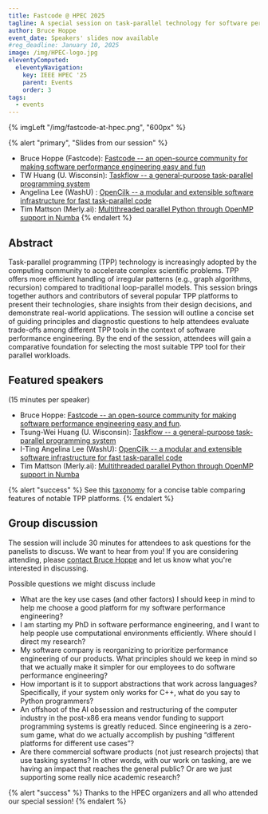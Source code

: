 ```yaml
---
title: Fastcode @ HPEC 2025
tagline: A special session on task-parallel technology for software performance engineering
author: Bruce Hoppe
event_date: Speakers' slides now available
#reg_deadline: January 10, 2025
image: /img/HPEC-logo.jpg
eleventyComputed:
  eleventyNavigation:
    key: IEEE HPEC '25
    parent: Events
    order: 3
tags:
  - events
---
```


{% imgLeft "/img/fastcode-at-hpec.png", "600px" %}

{% alert "primary", "Slides from our session" %}
* Bruce Hoppe (Fastcode): [Fastcode -- an open-source community for making software performance engineering easy and fun](/img/HPEC25-Fastcode.pdf)
* TW Huang (U. Wisconsin): [Taskflow -- a general-purpose task-parallel programming system](/img/HPEC25-taskflow.pdf)
* Angelina Lee (WashU) : [OpenCilk -- a modular and extensible software infrastructure for fast task-parallel code](/img/HPEC25-opencilk.pdf)
* Tim Mattson (Merly.ai): [Multithreaded parallel Python through OpenMP support in Numba](/img/HPEC25_Tasking_and_PyOMP.pdf)
{% endalert %}


## Abstract

Task-parallel programming (TPP) technology is increasingly adopted by the computing community to accelerate complex scientific problems. TPP offers more efficient handling of irregular patterns (e.g., graph algorithms, recursion) compared to traditional loop-parallel models. This session brings together authors and contributors of several popular TPP platforms to present their technologies, share insights from their design decisions, and demonstrate real-world applications. The session will outline a concise set of guiding principles and diagnostic questions to help attendees evaluate trade-offs among different TPP tools in the context of software performance engineering. By the end of the session, attendees will gain a comparative foundation for selecting the most suitable TPP tool for their parallel workloads.



## Featured speakers

(15 minutes per speaker)

* Bruce Hoppe: [Fastcode -- an open-source community for making software performance engineering easy and fun](/img/HPEC25-Fastcode.pdf).
* Tsung-Wei Huang (U. Wisconsin): [Taskflow -- a general-purpose task-parallel programming system](./taskflow/)
* I-Ting Angelina Lee (WashU): [OpenCilk -- a modular and extensible software infrastructure for fast task-parallel code](./opencilk/)
* Tim Mattson (Merly.ai): [Multithreaded parallel Python through OpenMP support in Numba](./openmp/)


{% alert "success" %}
See this [taxonomy](/about/task-parallel-tech/) for a concise table comparing features of notable TPP platforms.
{% endalert %}

## Group discussion

The session will include 30 minutes for attendees to ask questions for the panelists to discuss. We want to hear from you! If you are considering attending, please [contact Bruce Hoppe](mailto:behoppe@mit.edu) and let us know what you're interested in discussing.

Possible questions we might discuss include
* What are the key use cases (and other factors) I should keep in mind to help me choose a good platform for my software performance engineering?
* I am starting my PhD in software performance engineering, and I want to help people use computational environments efficiently. Where should I direct my research?
* My software company is reorganizing to prioritize performance engineering of our products. What principles should we keep in mind so that we actually make it simpler for our employees to do software performance engineering?
* How important is it to support abstractions that work across languages?   Specifically, if your system only works for C++, what do you say to Python programmers?
* An offshoot of the AI obsession and restructuring of the computer industry in the post-x86 era means vendor funding to support programming systems is greatly reduced.  Since engineering is a zero-sum game, what do we actually accomplish by pushing “different platforms for different use cases”?
* Are there commercial software products (not just research projects) that use tasking systems?  In other words, with our work on tasking, are we having an impact that reaches the general public?  Or are we just supporting some really nice academic research?

{% alert "success" %}
Thanks to the HPEC organizers and all who attended our special session!
{% endalert %}